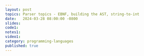 ```yaml
---
layout: post
topics: Parser topics - EBNF, building the AST, string-to-int
date:   2024-03-28 08:00:00 -0800
slides: 
code1: 
notes1: 
video1: 
category: programming-languages
published: true
---
```

